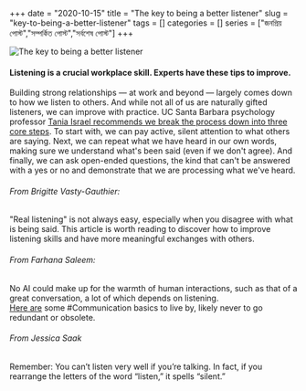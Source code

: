+++ 
date = "2020-10-15"
title = "The key to being a better listener"
slug = "key-to-being-a-better-listener" 
tags = []
categories = []
series = ["জনপ্রিয় পোস্ট","সম্পর্কিত পোস্ট","সর্বশেষ পোস্ট"]
+++

![The key to being a better listener](https://d3bvlor7ot19je.cloudfront.net/blog/wp-content/uploads/better_listener.jpg)

#### Listening is a crucial workplace skill. Experts have these tips to improve.

Building strong relationships — at work and beyond — largely comes down to how we listen to others. And while not all of us are naturally gifted listeners, we can improve with practice. UC Santa Barbara psychology professor [Tania Israel recommends we break the process down into three core steps](https://ideas.ted.com/how-to-listen-really-listen-to-someone-you-dont-agree-with/). To start with, we can pay active, silent attention to what others are saying. Next, we can repeat what we have heard in our own words, making sure we understand what's been said (even if we don't agree). And finally, we can ask open-ended questions, the kind that can't be answered with a yes or no and demonstrate that we are processing what we've heard.  

###### From Brigitte Vasty-Gauthier:  
"Real listening" is not always easy, especially when you disagree with what is being said. This article is worth reading to discover how to improve listening skills and have more meaningful exchanges with others.

###### From Farhana Saleem:
No AI could make up for the warmth of human interactions, such as that of a great conversation, a lot of which depends on listening.  
[Here are](https://ideas.ted.com/how-to-listen-really-listen-to-someone-you-dont-agree-with/) some #Communication basics to live by, likely never to go redundant or obsolete.

###### From Jessica Saak
Remember: You can’t listen very well if you’re talking. In fact, if you rearrange the letters of the word “listen,” it spells “silent.”